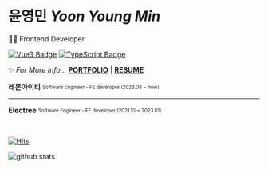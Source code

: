 # 윤영민 *Yoon Young Min*
👩‍💻 Frontend Developer  

[![Vue3 Badge](https://img.shields.io/badge/Vue3-4FC08D?style=flat-square&logo=Vue.js&logoColor=white)](https://vuejs.org/)
[![TypeScript Badge](https://img.shields.io/badge/Typescript-235A97?style=flat-square&logo=Typescript&logoColor=white)](https://www.typescriptlang.org/)
  
✨ *For More Info...* **[PORTFOLIO](https://yoonyoungmin.netlify.app)** | **[RESUME]([https://drive.google.com/file/d/17kFnSrcbG-wkLxd4oUvffNszjGSJR3Vd/view?usp=sharing](https://www.figma.com/file/03Le7GFj5cEVf3UOxmQcRE/%EC%9C%A4%EC%98%81%EB%AF%BC-%EC%9D%B4%EB%A0%A5%EC%84%9C?type=design&node-id=0%3A1&mode=design&t=GPiANpL72krMrWoN-1))**
 
**레몬아이티** <sub><sup>Software Engineer - FE developer (2023.08 ~ now)</sup></sub>  

---
**Electree** <sub><sup>Software Engineer - FE developer (2021.10 ~ 2023.01)</sup></sub> 
  
<br>

[![Hits](https://hits.seeyoufarm.com/api/count/incr/badge.svg?url=https%3A%2F%2Fgithub.com%2Frhenfla0312&count_bg=%23ED6DA3&title_bg=%2386757E&icon=github.svg&icon_color=%23E1DEDE&title=hits&edge_flat=false)](https://hits.seeyoufarm.com)

<div>
  
  ![github stats](https://github-readme-stats.vercel.app/api?username=yym1623&show_icons=true&theme=radical)
  
</div>
